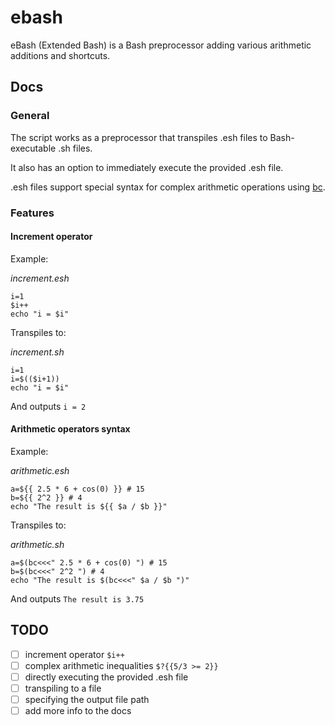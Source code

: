 # ebash

eBash (Extended Bash) is a Bash preprocessor adding various arithmetic additions and shortcuts.

## Docs

### General 

The script works as a preprocessor that transpiles .esh files to Bash-executable .sh files. 

It also has an option to immediately execute the provided .esh file. 

.esh files support special syntax for complex arithmetic operations using [bc](https://www.gnu.org/software/bc/manual/html_mono/bc.html). 

### Features 

#### Increment operator 
Example: 

_increment.esh_
```
i=1
$i++
echo "i = $i" 
```

Transpiles to:

_increment.sh_
```
i=1
i=$(($i+1))
echo "i = $i" 
```

And outputs `i = 2`

#### Arithmetic operators syntax

Example:

_arithmetic.esh_
```
a=${{ 2.5 * 6 + cos(0) }} # 15 
b=${{ 2^2 }} # 4 
echo "The result is ${{ $a / $b }}" 
```

Transpiles to:

_arithmetic.sh_
```
a=$(bc<<<" 2.5 * 6 + cos(0) ") # 15 
b=$(bc<<<" 2^2 ") # 4 
echo "The result is $(bc<<<" $a / $b ")" 
```

And outputs `The result is 3.75`

## TODO

- [ ] increment operator `$i++`
- [ ] complex arithmetic inequalities `$?{{5/3 >= 2}}`
- [ ] directly executing the provided .esh file 
- [ ] transpiling to a file 
- [ ] specifying the output file path 
- [ ] add more info to the docs 

